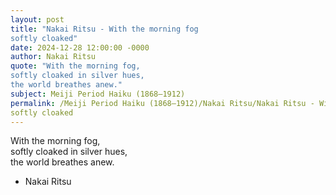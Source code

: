 ```yaml
---
layout: post
title: "Nakai Ritsu - With the morning fog  
softly cloaked"
date: 2024-12-28 12:00:00 -0000
author: Nakai Ritsu
quote: "With the morning fog,  
softly cloaked in silver hues,  
the world breathes anew."
subject: Meiji Period Haiku (1868–1912)
permalink: /Meiji Period Haiku (1868–1912)/Nakai Ritsu/Nakai Ritsu - With the morning fog  
softly cloaked
---
```


With the morning fog,  
softly cloaked in silver hues,  
the world breathes anew.

- Nakai Ritsu

